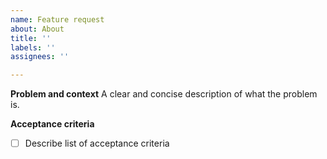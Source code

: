```yaml
---
name: Feature request
about: About
title: ''
labels: ''
assignees: ''

---
```


**Problem and context**
A clear and concise description of what the problem is.

**Acceptance criteria**
- [ ] Describe list of acceptance criteria
